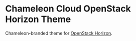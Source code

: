 # Chameleon Cloud OpenStack Horizon Theme

Chameleon-branded theme for [OpenStack Horizon](https://github.com/openstack/horizon).
